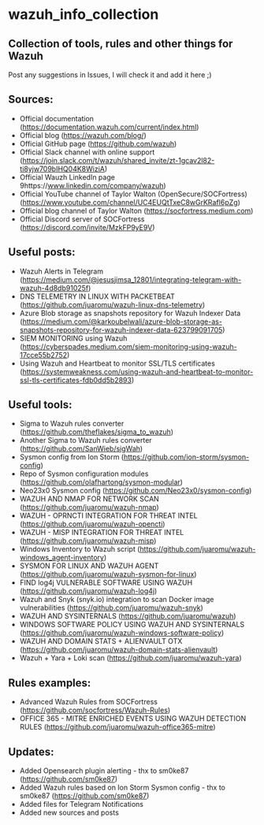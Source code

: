 # wazuh_info_collection
## Collection of tools, rules and other things for Wazuh

Post any suggestions in Issues, I will check it and add it here ;)

## Sources:
  - Official documentation (https://documentation.wazuh.com/current/index.html)
  - Official blog (https://wazuh.com/blog/)
  - Official GitHub page (https://github.com/wazuh)
  - Official Slack channel with online support (https://join.slack.com/t/wazuh/shared_invite/zt-1gcav2l82-ti8yjw709bIHQ04K8WiziA)
  - Official Wauzh LinkedIn page 9https://www.linkedin.com/company/wazuh)
  - Official YouTube channel of Taylor Walton (OpenSecure/SOCFortress) (https://www.youtube.com/channel/UC4EUQtTxeC8wGrKRafI6pZg)
  - Official blog channel of Taylor Walton (https://socfortress.medium.com)
  - Official Discord server of SOCFortress (https://discord.com/invite/MzkFP9yE9V)
## Useful posts:
  - Wazuh Alerts in Telegram (https://medium.com/@jesusjimsa_12801/integrating-telegram-with-wazuh-4d8db91025f)
  - DNS TELEMETRY IN LINUX WITH PACKETBEAT (https://github.com/juaromu/wazuh-linux-dns-telemetry)
  - Azure Blob storage as snapshots repository for Wazuh Indexer Data (https://medium.com/@karkoubelwali/azure-blob-storage-as-snapshots-repository-for-wazuh-indexer-data-623799091705)
  - SIEM MONITORING using Wazuh (https://cyberspades.medium.com/siem-monitoring-using-wazuh-17cce55b2752)
  - Using Wazuh and Heartbeat to monitor SSL/TLS certificates (https://systemweakness.com/using-wazuh-and-heartbeat-to-monitor-ssl-tls-certificates-fdb0dd5b2893)
  
## Useful tools:
  - Sigma to Wazuh rules converter (https://github.com/theflakes/sigma_to_wazuh)
  - Another Sigma to Wazuh rules converter (https://github.com/SanWieb/sigWah)
  - Sysmon config from Ion Storm (https://github.com/ion-storm/sysmon-config)
  - Repo of Sysmon configuration modules (https://github.com/olafhartong/sysmon-modular)
  - Neo23x0 Sysmon config (https://github.com/Neo23x0/sysmon-config)
  - WAZUH AND NMAP FOR NETWORK SCAN (https://github.com/juaromu/wazuh-nmap)
  - WAZUH - OPRNCTI INTEGRATION FOR THREAT INTEL (https://github.com/juaromu/wazuh-opencti)
  - WAZUH - MISP INTEGRATION FOR THREAT INTEL (https://github.com/juaromu/wazuh-misp)
  - Windows Inventory to Wazuh script (https://github.com/juaromu/wazuh-windows_agent-inventory)
  - SYSMON FOR LINUX AND WAZUH AGENT (https://github.com/juaromu/wazuh-sysmon-for-linux)
  - FIND log4j VULNERABLE SOFTWARE USING WAZUH (https://github.com/juaromu/wazuh-log4j)
  - Wazuh and Snyk (snyk.io) integration to scan Docker image vulnerabilities (https://github.com/juaromu/wazuh-snyk)
  - WAZUH AND SYSINTERNALS (https://github.com/juaromu/wazuh)
  - WINDOWS SOFTWARE POLICY USING WAZUH AND SYSINTERNALS (https://github.com/juaromu/wazuh-windows-software-policy)
  - WAZUH AND DOMAIN STATS + ALIENVAULT OTX (https://github.com/juaromu/wazuh-domain-stats-alienvault)
  - Wazuh + Yara + Loki scan (https://github.com/juaromu/wazuh-yara)

## Rules examples:
  - Advanced Wazuh Rules from SOCFortress (https://github.com/socfortress/Wazuh-Rules)
  - OFFICE 365 - MITRE ENRICHED EVENTS USING WAZUH DETECTION RULES (https://github.com/juaromu/wazuh-office365-mitre)

## Updates:
  - Added Opensearch plugin alerting - thx to sm0ke87 (https://github.com/sm0ke87)
  - Added Wazuh rules based on Ion Storm Sysmon config - thx to sm0ke87 (https://github.com/sm0ke87)
  - Added files for Telegram Notifications
  - Added new sources and posts
